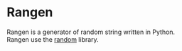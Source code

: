 # Rangen
Rangen is a generator of random string written in Python.   
Rangen use the [random](https://docs.python.org/3/library/random.html) library.
